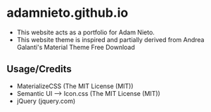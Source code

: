 # adamnieto.github.io

* This website acts as a portfolio for Adam Nieto.
* This website theme is inspired and partially derived from Andrea Galanti's Material Theme Free Download

## Usage/Credits

* MaterializeCSS (The MIT License (MIT))
* Semantic UI --> Icon.css (The MIT License (MIT))
* jQuery (jquery.com)
